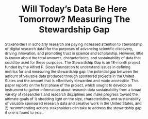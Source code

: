 ---
abstract: 'Stakeholders in scholarly research are paying increased attention to stewardship
  of digital research data1 for the purposes of advancing scientific discovery, driving
  innovation, and promoting trust in science and scholarship. However, little is known
  about the total amounts, characteristics, and sustainability of data that could
  be used for these purposes. The Stewardship Gap is an 18-month project funded by
  the Alfred P. Sloan Foundation to understand issues in defining metrics for and
  measuring the stewardship gap: the potential gap between the amount of valuable
  data produced through sponsored projects in the United States and the amount that
  is effectively stewarded and made accessible. This paper reports on the first phase
  of the project, which sought to develop an instrument to gather information about
  research data sustainability from a broad variety of researchers and research disciplines
  and make progress toward the ultimate goals of 1) shedding light on the size, characteristics,
  and sustainability of valuable sponsored research data and creative work in the
  United States, and 2) recommending actions stakeholders can take to address the
  stewardship gap if one is found to exist.'
creators:
- Jeremy York
- Francine Berman
- Myron Gutmann
date: null
document_url: https://services.phaidra.univie.ac.at/api/object/o:503172/download
grand_parent: iPRES
institutions: []
keywords: []
landing_page_url: https://phaidra.univie.ac.at/o:503172
language: eng
layout: publication
license: CC BY-NC-SA 3.0 AT
notes_url: null
parent: iPRES 2016
publication_type: paper
size: 337285
slides_url: null
source_name: iPRES
stream_url: null
title: Will Today’s Data Be Here Tomorrow? Measuring The Stewardship Gap
year: 2016
---